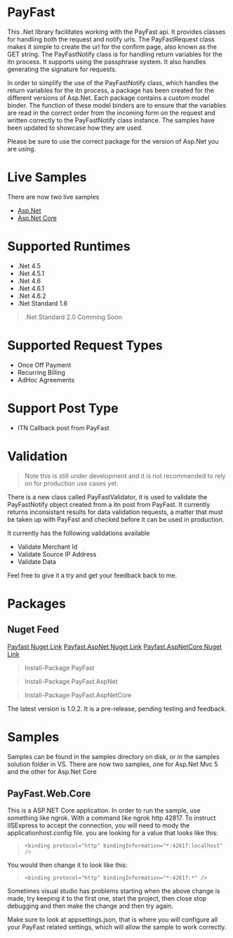 # PayFast 

This .Net library facilitates working with the PayFast api.
It provides classes for handling both the request and notify urls.
The PayFastRequest class makes it simple to create the url for the confirm page,
also known as the GET string. The PayFastNotify class is for handling return variables for the itn process.
It supports using the passphrase system. It also handles generating the signature for requests.

In order to simplify the use of the PayFastNotify class, which handles the return variables for the itn process,
a package has been created for the different versions of Asp.Net. Each package contains a custom model binder.
The function of these model binders are to ensure that the variables are read in the correct order
from the incoming form on the request and written correctly to the PayFastNotify class instance.
The samples have been updated to showcase how they are used.

Please be sure to use the correct package for the version of Asp.Net you are using.

# Live Samples

There are now two live samples

* [Asp.Net](https://payfast-demo-mvc.azurewebsites.net)
* [Asp.Net Core](https://payfast-demo.azurewebsites.net)

# Supported Runtimes

* .Net 4.5
* .Net 4.5.1
* .Net 4.6
* .Net 4.6.1
* .Net 4.6.2
* .Net Standard 1.6

> .Net Standard 2.0 Comming Soon

# Supported Request Types

* Once Off Payment
* Recurring Billing
* AdHoc Agreements

# Support Post Type

* ITN Callback post from PayFast

# Validation

> Note this is still under development and it is not recommended to rely on for production use cases yet.

There is a new class called PayFastValidator, it is used to validate the PayFastNotify object created from a 
itn post from PayFast. It currently returns inconsistant results for data validation requests, a matter that must be taken up with
PayFast and checked before it can be used in production.

It currently has the following validations available

* Validate Merchant Id
* Validate Source IP Address
* Validate Data

Feel free to give it a try and get your feedback back to me.

# Packages

## Nuget Feed

[ Payfast Nuget Link](https://www.nuget.org/packages/PayFast/)
[ Payfast.AspNet Nuget Link](https://www.nuget.org/packages/PayFast.AspNet/)
[ Payfast.AspNetCore Nuget Link](https://www.nuget.org/packages/PayFast.AspNetCore/)

> Install-Package PayFast

> Install-Package PayFast.AspNet

> Install-Package PayFast.AspNetCore

The latest version is 1.0.2. It is a pre-release, pending testing and feedback.

# Samples

Samples can be found in the samples directory on disk, or in the samples solution folder in VS.
There are now two samples, one for Asp.Net Mvc 5 and the other for Asp.Net Core

## PayFast.Web.Core

This is a ASP.NET Core application. In order to run the sample, use something like ngrok.
With a command like ngrok http 42817. To instruct IISExpress to accept the connection, you will 
need to mody the applicationhost.config file. you are looking for a value that looks like this:

> ```<binding protocol="http" bindingInformation="*:42817:localhost" />```

You would then change it to look like this:

> ```<binding protocol="http" bindingInformation="*:42817:*" />```

Sometimes visual studio has problems starting when the above change is made, try keeping it to the first one,
start the project, then close stop debugging and then make the change and then try again.

Make sure to look at appsettings.json, that is where you will configure all your PayFast related settings,
which will allow the sample to work correctly.
